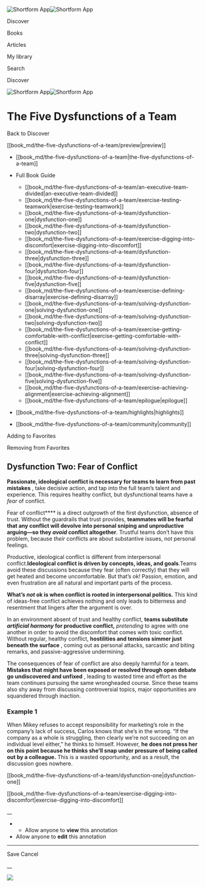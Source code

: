 ![Shortform App](/img/logo.36a2399e.svg)![Shortform App](/img/logo-dark.70c1b072.svg)

Discover

Books

Articles

My library

Search

Discover

![Shortform App](/img/logo.36a2399e.svg)![Shortform App](/img/logo-dark.70c1b072.svg)

# The Five Dysfunctions of a Team

Back to Discover

[[book_md/the-five-dysfunctions-of-a-team/preview|preview]]

  * [[book_md/the-five-dysfunctions-of-a-team|the-five-dysfunctions-of-a-team]]
  * Full Book Guide

    * [[book_md/the-five-dysfunctions-of-a-team/an-executive-team-divided|an-executive-team-divided]]
    * [[book_md/the-five-dysfunctions-of-a-team/exercise-testing-teamwork|exercise-testing-teamwork]]
    * [[book_md/the-five-dysfunctions-of-a-team/dysfunction-one|dysfunction-one]]
    * [[book_md/the-five-dysfunctions-of-a-team/dysfunction-two|dysfunction-two]]
    * [[book_md/the-five-dysfunctions-of-a-team/exercise-digging-into-discomfort|exercise-digging-into-discomfort]]
    * [[book_md/the-five-dysfunctions-of-a-team/dysfunction-three|dysfunction-three]]
    * [[book_md/the-five-dysfunctions-of-a-team/dysfunction-four|dysfunction-four]]
    * [[book_md/the-five-dysfunctions-of-a-team/dysfunction-five|dysfunction-five]]
    * [[book_md/the-five-dysfunctions-of-a-team/exercise-defining-disarray|exercise-defining-disarray]]
    * [[book_md/the-five-dysfunctions-of-a-team/solving-dysfunction-one|solving-dysfunction-one]]
    * [[book_md/the-five-dysfunctions-of-a-team/solving-dysfunction-two|solving-dysfunction-two]]
    * [[book_md/the-five-dysfunctions-of-a-team/exercise-getting-comfortable-with-conflict|exercise-getting-comfortable-with-conflict]]
    * [[book_md/the-five-dysfunctions-of-a-team/solving-dysfunction-three|solving-dysfunction-three]]
    * [[book_md/the-five-dysfunctions-of-a-team/solving-dysfunction-four|solving-dysfunction-four]]
    * [[book_md/the-five-dysfunctions-of-a-team/solving-dysfunction-five|solving-dysfunction-five]]
    * [[book_md/the-five-dysfunctions-of-a-team/exercise-achieving-alignment|exercise-achieving-alignment]]
    * [[book_md/the-five-dysfunctions-of-a-team/epilogue|epilogue]]
  * [[book_md/the-five-dysfunctions-of-a-team/highlights|highlights]]
  * [[book_md/the-five-dysfunctions-of-a-team/community|community]]



Adding to Favorites 

Removing from Favorites 

## Dysfunction Two: Fear of Conflict

**Passionate, ideological conflict is necessary for teams to learn from past mistakes** , take decisive action, and tap into the full team’s talent and experience. This requires healthy conflict, but dysfunctional teams have a _fear_ of conflict.

Fear of conflict**** is a direct outgrowth of the first dysfunction, absence of trust. Without the guardrails that trust provides, **teammates will be fearful that any conflict will devolve into personal sniping and unproductive arguing—so they _avoid_ conflict altogether**. Trustful teams don’t have this problem, because _their_ conflicts are about substantive issues, not personal feelings.

Productive, ideological conflict is different from interpersonal conflict.**Ideological conflict is driven by concepts, ideas, and goals**.Teams avoid these discussions because they fear (often correctly) that they will get heated and become uncomfortable. But that’s ok! Passion, emotion, and even frustration are all natural and important parts of the process.

**What’s _not_ ok is when conflict is rooted in interpersonal politics.** This kind of ideas-free conflict achieves nothing and only leads to bitterness and resentment that lingers after the argument is over.

In an environment absent of trust and healthy conflict, **teams substitute _artificial harmony_ for productive conflict,** _pretending_ to agree with one another in order to avoid the discomfort that comes with toxic conflict. Without regular, healthy conflict, **hostilities and tensions simmer just beneath the surface** , coming out as personal attacks, sarcastic and biting remarks, and passive-aggressive undermining.

The consequences of fear of conflict are also deeply harmful for a team. **Mistakes that might have been exposed or resolved through open debate go undiscovered and unfixed** , leading to wasted time and effort as the team continues pursuing the same wrongheaded course. Since these teams also shy away from discussing controversial topics, major opportunities are squandered through inaction.

### Example 1

When Mikey refuses to accept responsibility for marketing’s role in the company’s lack of success, Carlos knows that she’s in the wrong. “If the company as a whole is struggling, then clearly we’re not succeeding on an individual level either,” he thinks to himself. However, **he does not press her on this point because he thinks she’ll snap under pressure of being called out by a colleague.** This is a wasted opportunity, and as a result, the discussion goes nowhere.

[[book_md/the-five-dysfunctions-of-a-team/dysfunction-one|dysfunction-one]]

[[book_md/the-five-dysfunctions-of-a-team/exercise-digging-into-discomfort|exercise-digging-into-discomfort]]

__

  *   * Allow anyone to **view** this annotation
  * Allow anyone to **edit** this annotation



* * *

Save Cancel

__




![](https://bat.bing.com/action/0?ti=56018282&Ver=2&mid=ac8e94d2-82d7-46d6-9a2e-e8f3bdf0b53d&sid=1711133063fa11eebdec89a8b8ae3bbc&vid=171147a063fa11eea7440fcfeb230d96&vids=0&msclkid=N&pi=0&lg=en-US&sw=800&sh=600&sc=24&nwd=1&tl=Shortform%20%7C%20The%20Five%20Dysfunctions%20of%20a%20Team&p=https%3A%2F%2Fwww.shortform.com%2Fapp%2Fbook%2Fthe-five-dysfunctions-of-a-team%2Fdysfunction-two&r=&lt=393&evt=pageLoad&sv=1&rn=969049)
